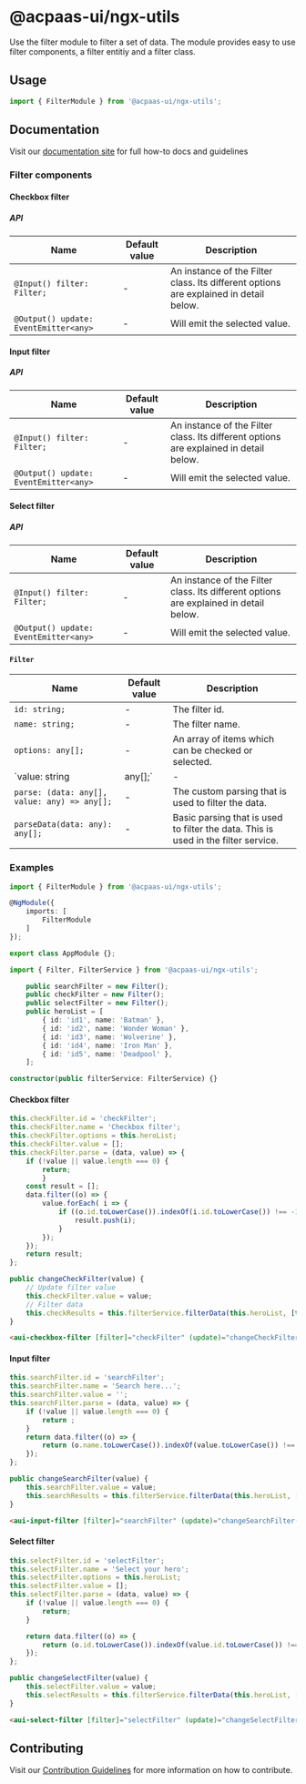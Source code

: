 # @acpaas-ui/ngx-utils

Use the filter module to filter a set of data. The module provides easy to use filter components, a filter entitiy and a filter class.

## Usage

```typescript
import { FilterModule } from '@acpaas-ui/ngx-utils';
```

## Documentation

Visit our [documentation site](https://acpaas-ui.digipolis.be/) for full how-to docs and guidelines

### Filter components

#### Checkbox filter

##### API

| Name         | Default value | Description |
| -----------  | ------ | -------------------------- |
| `@Input() filter: Filter;` | - | An instance of the Filter class. Its different options are explained in detail below. |
| `@Output() update: EventEmitter<any>` | - | Will emit the selected value. |

#### Input filter

##### API

| Name         | Default value | Description |
| -----------  | ------ | -------------------------- |
| `@Input() filter: Filter;` | - | An instance of the Filter class. Its different options are explained in detail below. |
| `@Output() update: EventEmitter<any>` | - | Will emit the selected value. |

#### Select filter

##### API

| Name         | Default value | Description |
| -----------  | ------ | -------------------------- |
| `@Input() filter: Filter;` | - | An instance of the Filter class. Its different options are explained in detail below. |
| `@Output() update: EventEmitter<any>` | - | Will emit the selected value. |

#### `Filter`

| Name         | Default value | Description |
| -----------  | ------ | -------------------------- |
| `id: string;` | - | The filter id. |
| `name: string;` | - | The filter name. |
| `options: any[];` | - | An array of items which can be checked or selected. |
| `value: string | any[];` | - | The value of the filter. |
| `parse: (data: any[], value: any) => any[];` | - | The custom parsing that is used to filter the data. |
| `parseData(data: any): any[];` | - | Basic parsing that is used to filter the data. This is used in the filter service. |

### Examples

```typescript
import { FilterModule } from '@acpaas-ui/ngx-utils';

@NgModule({
    imports: [
        FilterModule
    ]
});

export class AppModule {};
```

```typescript
import { Filter, FilterService } from '@acpaas-ui/ngx-utils';

    public searchFilter = new Filter();
    public checkFilter = new Filter();
    public selectFilter = new Filter();
    public heroList = [
        { id: 'id1', name: 'Batman' },
        { id: 'id2', name: 'Wonder Woman' },
        { id: 'id3', name: 'Wolverine' },
        { id: 'id4', name: 'Iron Man' },
        { id: 'id5', name: 'Deadpool' },
    ];
```

```typescript
constructor(public filterService: FilterService) {}
```

#### Checkbox filter

```typescript
this.checkFilter.id = 'checkFilter';
this.checkFilter.name = 'Checkbox filter';
this.checkFilter.options = this.heroList;
this.checkFilter.value = [];
this.checkFilter.parse = (data, value) => {
    if (!value || value.length === 0) {
        return;
        }
    const result = [];
    data.filter((o) => {
        value.forEach( i => {
            if ((o.id.toLowerCase()).indexOf(i.id.toLowerCase()) !== -1) {
                result.push(i);
            }
        });
    });
    return result;
};

public changeCheckFilter(value) {
    // Update filter value
    this.checkFilter.value = value;
    // Filter data
    this.checkResults = this.filterService.filterData(this.heroList, [this.checkFilter]);
}
```

```html
<aui-checkbox-filter [filter]="checkFilter" (update)="changeCheckFilter($event)"></aui-checkbox-filter>
```

#### Input filter

```typescript
this.searchFilter.id = 'searchFilter';
this.searchFilter.name = 'Search here...';
this.searchFilter.value = '';
this.searchFilter.parse = (data, value) => {
    if (!value || value.length === 0) {
        return ;
    }
    return data.filter((o) => {
        return (o.name.toLowerCase()).indexOf(value.toLowerCase()) !== -1;
    });
};

public changeSearchFilter(value) {
    this.searchFilter.value = value;
    this.searchResults = this.filterService.filterData(this.heroList, [this.searchFilter]);
}
```

```html
<aui-input-filter [filter]="searchFilter" (update)="changeSearchFilter($event)"></aui-input-filter>
```

#### Select filter

```typescript
this.selectFilter.id = 'selectFilter';
this.selectFilter.name = 'Select your hero';
this.selectFilter.options = this.heroList;
this.selectFilter.value = [];
this.selectFilter.parse = (data, value) => {
    if (!value || value.length === 0) {
        return;
    }

    return data.filter((o) => {
        return (o.id.toLowerCase()).indexOf(value.id.toLowerCase()) !== -1;
    });
};

public changeSelectFilter(value) {
    this.selectFilter.value = value;
    this.selectResults = this.filterService.filterData(this.heroList, [this.selectFilter]);
}
```

```html
<aui-select-filter [filter]="selectFilter" (update)="changeSelectFilter($event)"></aui-select-filter>
```

## Contributing

Visit our [Contribution Guidelines](../../../../../CONTRIBUTING.md) for more information on how to contribute.
